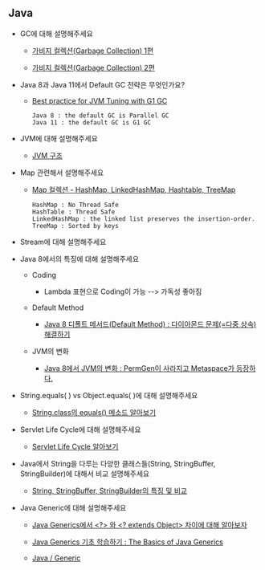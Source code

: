 

## Java

- GC에 대해 설명해주세요

  - [가비지 컬렉션(Garbage Collection) 1편](https://goodgid.github.io/Java-Garbage-Collection-(1))
  
  - [가비지 컬렉션(Garbage Collection) 2편](https://goodgid.github.io/Java-Garbage-Collection-(2))
  
- Java 8과 Java 11에서 Default GC 전략은 무엇인가요?

  - [Best practice for JVM Tuning with G1 GC](https://backstage.forgerock.com/knowledge/kb/article/a75965340)
  
    ```
    Java 8 : the default GC is Parallel GC 
    Java 11 : the default GC is G1 GC
    ```

- JVM에 대해 설명해주세요

  - [JVM 구조](https://goodgid.github.io/Java-JVM/)

- Map 관련해서 설명해주세요
  
  - [Map 컬렉션 - HashMap, LinkedHashMap, Hashtable, TreeMap](https://velog.io/@gillog/Map-%EC%BB%AC%EB%A0%89%EC%85%98-HashMap)
  
    ```
    HashMap : No Thread Safe
    HashTable : Thread Safe
    LinkedHashMap : the linked list preserves the insertion-order.
    TreeMap : Sorted by keys
    ```

- Stream에 대해 설명해주세요

- Java 8에서의 특징에 대해 설명해주세요

  - Coding
  
    - Lambda 표현으로 Coding이 가능 --> 가독성 좋아짐
    
  - Default Method
  
    - [Java 8 디폴트 메서드(Default Method) : 다이아몬드 문제(=다중 상속) 해결하기](https://goodgid.github.io/Java-8-Default-Method/)
    
  - JVM의 변화
  
    - [Java 8에서 JVM의 변화 : PermGen이 사라지고 Metaspace가 등장하다.](https://goodgid.github.io/Java-8-JVM-Metaspace/)
    
- String.equals( ) vs Object.equals( )에 대해 설명해주세요

  - [String.class의 equals() 메소드 알아보기](https://goodgid.github.io/Java-Object-String-Equlas)
  
- Servlet Life Cycle에 대해 설명해주세요

  - [Servlet Life Cycle 알아보기](https://goodgid.github.io/Java-Servlet-Life-Cycle/)
  
- Java에서 String을 다루는 다양한 클래스들(String, StringBuffer, StringBuilder)에 대해서 비교 설명해주세요 

  - [String, StringBuffer, StringBuilder의 특징 및 비교](https://goodgid.github.io/Java-String-Set/)
- Java Generic에 대해 설명해주세요

  - [Java Generics에서 <?> 와 <? extends Object> 차이에 대해 알아보자](https://goodgid.github.io/Java-Generics-vs-Extends-Object/)

  - [Java Generics 기초 학습하기 : The Basics of Java Generics](https://goodgid.github.io/The-Basics-of-Java-Generics/)

  - [Java / Generic](https://cla9.tistory.com/category/JAVA/Generic)

